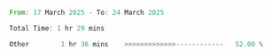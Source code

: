 <!--START_SECTION:waka-->

```rust
From: 17 March 2025 - To: 24 March 2025

Total Time: 1 hr 29 mins

Other        1 hr 36 mins    >>>>>>>>>>>>>------------   52.00 %
```

<!--END_SECTION:waka-->
